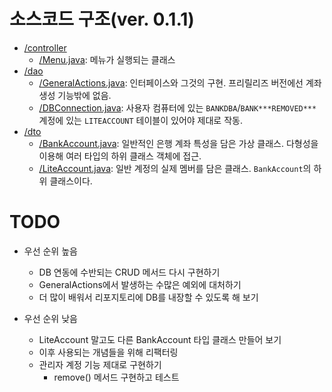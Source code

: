 # 소스코드 구조(ver. 0.1.1)

- [/controller](/999999_ETC/1_Exercisesexample-program/controller/)
    - [/Menu.java](/999999_ETC/1_Exercisesexample-program/controller/Menu.java): 메뉴가 실행되는 클래스
- [/dao](/999999_ETC/1_Exercisesexample-program/dao/)
    - [/GeneralActions.java](/999999_ETC/1_Exercisesexample-program/dao/GeneralActions.java): 인터페이스와 그것의 구현. 프리릴리즈 버전에선 계좌 생성 기능밖에 없음.
    - [/DBConnection.java](/999999_ETC/1_Exercisesexample-program/dao/DBConnection.java): 사용자 컴퓨터에 있는 `BANKDBA`/`BANK***REMOVED***` 계정에 있는 `LITEACCOUNT` 테이블이 있어야 제대로 작동.
- [/dto](/999999_ETC/1_Exercisesexample-program/dto/)
    - [/BankAccount.java](/999999_ETC/1_Exercisesexample-program/dto/BankAccount.java): 일반적인 은행 계좌 특성을 담은 가상 클래스. 다형성을 이용해 여러 타입의 하위 클래스 객체에 접근.
    - [/LiteAccount.java](/999999_ETC/1_Exercisesexample-program/dto/LiteAccount.java): 일반 계정의 실제 멤버를 담은 클래스. `BankAccount`의 하위 클래스이다.

# TODO

- 우선 순위 높음
    - DB 연동에 수반되는 CRUD 메서드 다시 구현하기
    - GeneralActions에서 발생하는 수많은 예외에 대처하기
    - 더 많이 배워서 리포지토리에 DB를 내장할 수 있도록 해 보기

- 우선 순위 낮음
    - LiteAccount 말고도 다른 BankAccount 타입 클래스 만들어 보기
    - 이후 사용되는 개념들을 위해 리팩터링
    - 관리자 계정 기능 제대로 구현하기
        - remove() 메서드 구현하고 테스트